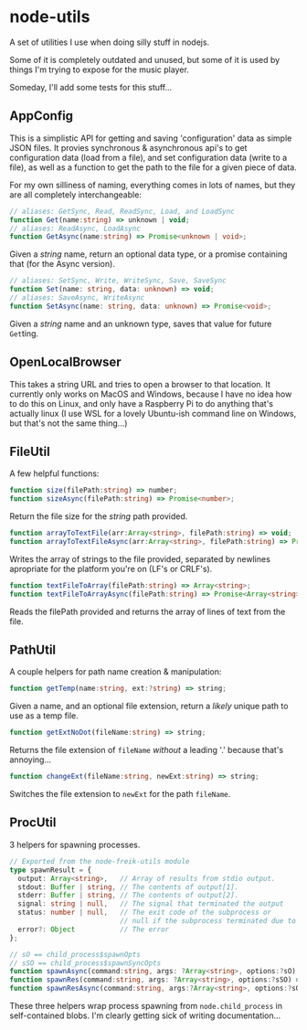 # node-utils

A set of utilities I use when doing silly stuff in nodejs.

Some of it is completely outdated and unused, but some of it is used by things
I'm trying to expose for the music player.

Someday, I'll add some tests for this stuff...

## AppConfig

This is a simplistic API for getting and saving 'configuration' data as simple
JSON files. It provies synchronous & asynchronous api's to get configuration
data (load from a file), and set configuration data (write to a file), as well
as a function to get the path to the file for a given piece of data.

For my own silliness of naming, everything comes in lots of names, but they are
all completely interchangeable:

```typescript
// aliases: GetSync, Read, ReadSync, Load, and LoadSync
function Get(name:string) => unknown | void;
// aliases: ReadAsync, LoadAsync
function GetAsync(name:string) => Promise<unknown | void>;
```

Given a _string_ name, return an optional data type, or a promise containing that (for the Async version).

```typescript
// aliases: SetSync, Write, WriteSync, Save, SaveSync
function Set(name: string, data: unknown) => void;
// aliases: SaveAsync, WriteAsync
function SetAsync(name: string, data: unknown) => Promise<void>;
```

Given a _string_ name and an unknown type, saves that value for future
`Get`ting.

## OpenLocalBrowser

This takes a string URL and tries to open a browser to that location. It
currently only works on MacOS and Windows, because I have no idea how to do
this on Linux, and only have a Raspberry Pi to do anything that's actually
linux (I use WSL for a lovely Ubuntu-ish command line on Windows, but that's
not the same thing...)

## FileUtil

A few helpful functions:

```typescript
function size(filePath:string) => number;
function sizeAsync(filePath:string) => Promise<number>;
```

Return the file size for the _string_ path provided.

```typescript
function arrayToTextFile(arr:Array<string>, filePath:string) => void;
function arrayToTextFileAsync(arr:Array<string>, filePath:string) => Promise<void>;
```

Writes the array of strings to the file provided, separated by newlines
apropriate for the platform you're on (LF's or CRLF's).

```typescript
function textFileToArray(filePath:string) => Array<string>;
function textFileToArrayAsync(filePath:string) => Promise<Array<string>>;
```

Reads the filePath provided and returns the array of lines of text from the file.

## PathUtil

A couple helpers for path name creation & manipulation:

```typescript
function getTemp(name:string, ext:?string) => string;
```

Given a name, and an optional file extension, return a _likely_ unique path to use as a temp file.

```typescript
function getExtNoDot(fileName:string) => string;
```

Returns the file extension of `fileName` _without_ a leading '.' because that's annoying...

```typescript
function changeExt(fileName:string, newExt:string) => string;
```

Switches the file extension to `newExt` for the path `fileName`.

## ProcUtil

3 helpers for spawning processes.

```typescript
// Exported from the node-freik-utils module
type spawnResult = {
  output: Array<string>,   // Array of results from stdio output.
  stdout: Buffer | string, // The contents of output[1].
  stderr: Buffer | string, // The contents of output[2].
  signal: string | null,   // The signal that terminated the output
  status: number | null,   // The exit code of the subprocess or
                           // null if the subprocess terminated due to a signal.
  error?: Object           // The error
};

// sO == child_process$spawnOpts
// sSO == child_process$spawnSyncOpts
function spawnAsync(command:string, args: ?Array<string>, options:?sO) => Promise<spawnResult>;
function spawnRes(command:string, args: ?Array<string>, options:?sSO) => boolean;
function spawnResAsync(command:string, args:?Array<string>, options:?sO) => Promise<boolean>;
```

These three helpers wrap process spawning from `node.child_process` in self-contained blobs. I'm clearly getting sick of writing documentation...
